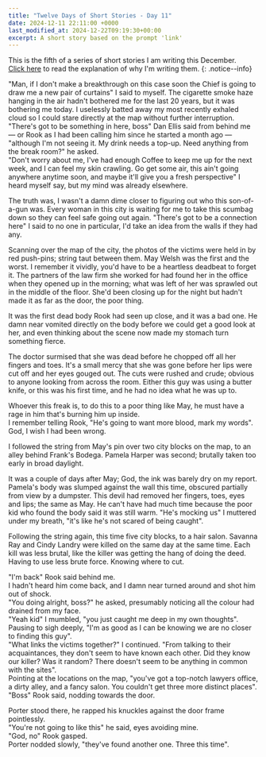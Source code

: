 ```yaml
---
title: "Twelve Days of Short Stories - Day 11"
date: 2024-12-11 22:11:00 +0000
last_modified_at: 2024-12-22T09:19:30+00:00
excerpt: A short story based on the prompt 'link'
---
```


This is the fifth of a series of short stories I am writing this December.\
[Click here](../_posts/2024-11-24-12-days-of-short-stories.md) to read the explanation of why I'm writing them.
{: .notice--info}

"Man, if I don't make a breakthrough on this case soon the Chief is going to draw me a new pair of curtains" I said to myself.
The cigarette smoke haze hanging in the air hadn't bothered me for the last 20 years, but it was bothering me today.
I uselessly batted away my most recently exhaled cloud so I could stare directly at the map without further interruption.\
"There's got to be something in here, boss" Dan Ellis said from behind me &mdash; or Rook as I had been calling him since he started a month ago &mdash; "although I'm not seeing it. My drink needs a top-up. Need anything from the break room?" he asked.\
"Don't worry about me, I've had enough Coffee to keep me up for the next week, and I can feel my skin crawling. Go get some air, this ain't going anywhere anytime soon, and maybe it'll give you a fresh perspective" I heard myself say, but my mind was already elsewhere.

The truth was, I wasn't a damn dime closer to figuring out who this son-of-a-gun was.
Every woman in this city is waiting for me to take this scumbag down so they can feel safe going out again.
"There's got to be a connection here" I said to no one in particular, I'd take an idea from the walls if they had any.

Scanning over the map of the city, the photos of the victims were held in by red push-pins; string taut between them.
May Welsh was the first and the worst.
I remember it vividly, you'd have to be a heartless deadbeat to forget it.
The partners of the law firm she worked for had found her in the office when they opened up in the morning; what was left of her was sprawled out in the middle of the floor.
She'd been closing up for the night but hadn't made it as far as the door, the poor thing.

It was the first dead body Rook had seen up close, and it was a bad one.
He damn near vomited directly on the body before we could get a good look at her, and even thinking about the scene now made my stomach turn something fierce.

The doctor surmised that she was dead before he chopped off all her fingers and toes.
It's a small mercy that she was gone before her lips were cut off and her eyes gouged out.
The cuts were rushed and crude; obvious to anyone looking from across the room.
Either this guy was using a butter knife, or this was his first time, and he had no idea what he was up to.

Whoever this freak is, to do this to a poor thing like May, he must have a rage in him that's burning him up inside.\
I remember telling Rook, "He's going to want more blood, mark my words".\
God, I wish I had been wrong.

I followed the string from May's pin over two city blocks on the map, to an alley behind Frank's Bodega.
Pamela Harper was second; brutally taken too early in broad daylight.

It was a couple of days after May; God, the ink was barely dry on my report.
Pamela's body was slumped against the wall this time, obscured partially from view by a dumpster.
This devil had removed her fingers, toes, eyes and lips; the same as May.
He can't have had much time because the poor kid who found the body said it was still warm.
"He's mocking us" I muttered under my breath, "it's like he's not scared of being caught".

Following the string again, this time five city blocks, to a hair salon.
Savanna Ray and Cindy Landry were killed on the same day at the same time.
Each kill was less brutal, like the killer was getting the hang of doing the deed.
Having to use less brute force.
Knowing where to cut.

"I'm back" Rook said behind me.\
I hadn't heard him come back, and I damn near turned around and shot him out of shock.\
"You doing alright, boss?" he asked, presumably noticing all the colour had drained from my face.\
"Yeah kid" I mumbled, "you just caught me deep in my own thoughts".\
Pausing to sigh deeply, "I'm as good as I can be knowing we are no closer to finding this guy".\
"What links the victims together?" I continued.
"From talking to their acquaintances, they don't seem to have known each other.
Did they know our killer?
Was it random?
There doesn't seem to be anything in common with the sites".\
Pointing at the locations on the map, "you've got a top-notch lawyers office, a dirty alley, and a fancy salon. You couldn't get three more distinct places".\
"Boss" Rook said, nodding towards the door.

Porter stood there, he rapped his knuckles against the door frame pointlessly.\
"You're not going to like this" he said, eyes avoiding mine.\
"God, no" Rook gasped.\
Porter nodded slowly, "they've found another one. Three this time".
